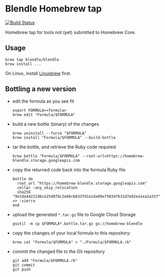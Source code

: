 # Blendle Homebrew tap

[![Build Status](https://travis-ci.org/blendle/homebrew-blendle.svg?branch=master)](https://travis-ci.org/blendle/homebrew-blendle)

Homebrew tap for tools not (yet) submitted to Homebrew Core.

## Usage

```
brew tap blendle/blendle
brew install ...
```

On Linux, install [Linuxbrew](http://linuxbrew.sh) first.

## Bottling a new version

* edit the formula as you see fit

  ```
  export FORMULA=<formula>
  brew edit "Formula/$FORMULA"
  ```

* build a new bottle (binary) of the changes

  ```
  brew uninstall --force "$FORMULA"
  brew install "Formula/$FORMULA" --build-bottle
  ```

* tar the bottle, and retrieve the Ruby code required

  ```
  brew bottle "Formula/$FORMULA" --root-url=https://homebrew-blendle.storage.googleapis.com
  ```

* copy the returned code back into the formula Ruby file

  ```
  bottle do
    root_url "https://homebrew-blendle.storage.googleapis.com"
    cellar :any_skip_relocation
    sha256 "9e1da44221d6ce25d8f0c2e88cb633fd1e1da99e75034f631d7e82ea1ea2a337" => :sierra
  end
  ```

* upload the generated `*.tar.gz` file to Google Cloud Storage

  ```
  gsutil -m cp $FORMULA*.bottle.tar.gz gs://homebrew-blendle
  ```

* copy the changes of your local formula to this repository:

  ```
  brew cat "Formula/$FORMULA" > "./Formula/$FORMULA.rb"
  ```

* commit the changed file to the Git repository

  ```
  git add "Formula/$FORMULA.rb"
  git commit
  git push
  ```
